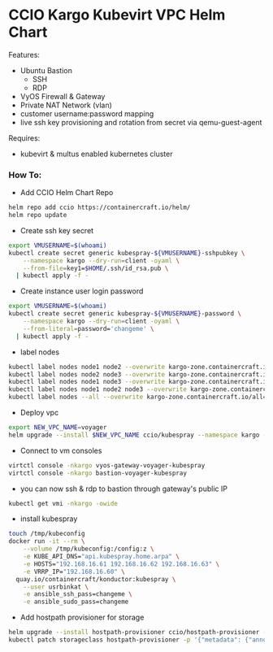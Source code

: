 # CCIO Kargo Kubevirt VPC Helm Chart
Features:
  - Ubuntu Bastion    
    - SSH    
    - RDP    
  - VyOS Firewall & Gateway
  - Private NAT Network (vlan)
  - customer username:password mapping
  - live ssh key provisioning and rotation from secret via qemu-guest-agent

Requires:
  - kubevirt & multus enabled kubernetes cluster

### How To:

  - Add CCIO Helm Chart Repo
```sh
helm repo add ccio https://containercraft.io/helm/
helm repo update
```
  - Create ssh key secret
```sh
export VMUSERNAME=$(whoami)
kubectl create secret generic kubespray-${VMUSERNAME}-sshpubkey \
    --namespace kargo --dry-run=client -oyaml \
    --from-file=key1=$HOME/.ssh/id_rsa.pub \
  | kubectl apply -f -
```
  - Create instance user login password 
```sh
export VMUSERNAME=$(whoami)
kubectl create secret generic kubespray-${VMUSERNAME}-password \
    --namespace kargo --dry-run=client -oyaml \
    --from-literal=password='changeme' \
  | kubectl apply -f -
```
  - label nodes
```sh
kubectl label nodes node1 node2 --overwrite kargo-zone.containercraft.io/a=''
kubectl label nodes node2 node3 --overwrite kargo-zone.containercraft.io/b=''
kubectl label nodes node1 node3 --overwrite kargo-zone.containercraft.io/c=''
kubectl label nodes node1 node2 node3 --overwrite kargo-zone.containercraft.io/d=''
kubectl label nodes --all --overwrite kargo-zone.containercraft.io/all=''
```
  - Deploy vpc
```sh
export NEW_VPC_NAME=voyager
helm upgrade --install $NEW_VPC_NAME ccio/kubespray --namespace kargo --set user.pass="changeme"
```
  - Connect to vm consoles
```sh
virtctl console -nkargo vyos-gateway-voyager-kubespray 
virtctl console -nkargo bastion-voyager-kubespray 
```
  - you can now ssh & rdp to bastion through gateway's public IP
```sh
kubectl get vmi -nkargo -owide
```
  - install kubespray
```sh
touch /tmp/kubeconfig
docker run -it --rm \
    --volume /tmp/kubeconfig:/config:z \
    -e KUBE_API_DNS="api.kubespray.home.arpa" \
    -e HOSTS="192.168.16.61 192.168.16.62 192.168.16.63" \
    -e VRRP_IP="192.168.16.60" \
  quay.io/containercraft/konductor:kubespray \
    --user usrbinkat \
    -e ansible_ssh_pass=changeme \
    -e ansible_sudo_pass=changeme
```
  - Add hostpath provisioner for storage
```sh
helm upgrade --install hostpath-provisioner ccio/hostpath-provisioner --namespace hostpath-provisioner --create-namespace
kubectl patch storageclass hostpath-provisioner -p '{"metadata": {"annotations":{"storageclass.kubernetes.io/is-default-class":"true"}}}' 
```
